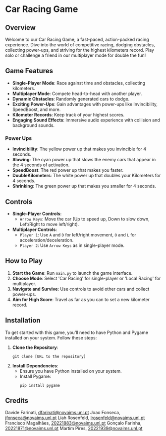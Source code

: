
# Car Racing Game

## Overview
Welcome to our Car Racing Game, a fast-paced, action-packed racing experience. Dive into the world of competitive racing, dodging obstacles, collecting power-ups, and striving for the highest kilometers record. Play solo or challenge a friend in our multiplayer mode for double the fun!

## Game Features
- **Single-Player Mode**: Race against time and obstacles, collecting kilometers.
- **Multiplayer Mode**: Compete head-to-head with another player.
- **Dynamic Obstacles**: Randomly generated cars to dodge.
- **Exciting Power-Ups**: Gain advantages with power-ups like Invincibility, SpeedBoost, and more.
- **Kilometer Records**: Keep track of your highest scores.
- **Engaging Sound Effects**: Immersive audio experience with collision and background sounds.
### Power Ups
- **Invincibility**: The yellow power up that makes you invincible for 4 seconds.
- **Slowing**: The cyan power up that slows the enemy cars that appear in the 4 seconds of activation.
- **SpeedBoost**: The red power up that makes you faster.
- **DoubleKilometers**: The white power up that doubles your Kilometers for 4 seconds.
- **Shrinking**: The green power up that makes you smaller for 4 seconds.

## Controls
- **Single-Player Controls**:
  - `Arrow Keys`: Move the car (Up to speed up, Down to slow down, Left/Right to move left/right).
- **Multiplayer Controls**:
  - `Player 1`: Use `A` and `D` for left/right movement, `O` and `L` for acceleration/deceleration.
  - `Player 2`: Use `Arrow Keys` as in single-player mode.

## How to Play
1. **Start the Game**: Run `main.py` to launch the game interface.
2. **Choose Mode**: Select 'Car Racing' for single-player or 'Local Racing' for multiplayer.
3. **Navigate and Survive**: Use controls to avoid other cars and collect power-ups.
4. **Aim for High Score**: Travel as far as you can to set a new kilometer record.

## Installation
To get started with this game, you'll need to have Python and Pygame installed on your system. Follow these steps:

1. **Clone the Repository**:
   ```
   git clone [URL to the repository]
   ```
2. **Install Dependencies**:
   - Ensure you have Python installed on your system.
   - Install Pygame:
     ```
     pip install pygame
     ```

## Credits
  Davide Farinati, dfarinati@novaims.unl.pt
  Joao Fonseca, jfonseca@novaims.unl.pt
  Liah Rosenfeld, lrosenfeld@novaims.unl.pt
  Francisco Magalhães, 20221883@novaims.unl.pt
  Gonçalo Farinha, 20221871@novaims.unl.pt
  Martim Pires, 20221939@novaims.unl.pt
